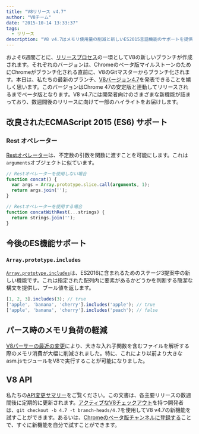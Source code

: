 ```yaml
---
title: "V8リリース v4.7"
author: "V8チーム"
date: "2015-10-14 13:33:37"
tags: 
  - リリース
description: "V8 v4.7はメモリ使用量の削減と新しいES2015言語機能のサポートを提供します。"
---
```

およそ6週間ごとに、[リリースプロセス](https://v8.dev/docs/release-process)の一環としてV8の新しいブランチが作成されます。それぞれのバージョンは、Chromeのベータ版マイルストーンのためにChromeがブランチ化される直前に、V8のGitマスターからブランチ化されます。本日は、私たちの最新のブランチ、[V8バージョン4.7](https://chromium.googlesource.com/v8/v8.git/+log/branch-heads/4.7)を発表できることを嬉しく思います。このバージョンはChrome 47の安定版と連動してリリースされるまでベータ版となります。V8 v4.7には開発者向けのさまざまな新機能が詰まっており、数週間後のリリースに向けて一部のハイライトをお届けします。

<!--truncate-->
## 改良されたECMAScript 2015 (ES6) サポート

### Rest オペレーター

[Restオペレーター](https://developer.mozilla.org/en/docs/Web/JavaScript/Reference/Functions/rest_parameters)は、不定数の引数を関数に渡すことを可能にします。これは`arguments`オブジェクトに似ています。

```js
// Restオペレーターを使用しない場合
function concat() {
  var args = Array.prototype.slice.call(arguments, 1);
  return args.join('');
}

// Restオペレーターを使用する場合
function concatWithRest(...strings) {
  return strings.join('');
}
```

## 今後のES機能サポート

### `Array.prototype.includes`

[`Array.prototype.includes`](https://developer.mozilla.org/en-US/docs/Web/JavaScript/Reference/Global_Objects/Array/includes)は、ES2016に含まれるためのステージ3提案中の新しい機能です。これは指定された配列内に要素があるかどうかを判断する簡潔な構文を提供し、ブール値を返します。

```js
[1, 2, 3].includes(3); // true
['apple', 'banana', 'cherry'].includes('apple'); // true
['apple', 'banana', 'cherry'].includes('peach'); // false
```

## パース時のメモリ負荷の軽減

[V8パーサーの最近の変更](https://code.google.com/p/v8/issues/detail?id=4392)により、大きな入れ子関数を含むファイルを解析する際のメモリ消費が大幅に削減されました。特に、これにより以前より大きなasm.jsモジュールをV8で実行することが可能になりました。

## V8 API

私たちの[API変更サマリー](https://docs.google.com/document/d/1g8JFi8T_oAE_7uAri7Njtig7fKaPDfotU6huOa1alds/edit)をご覧ください。この文書は、各主要リリースの数週間後に定期的に更新されます。[アクティブなV8チェックアウト](https://v8.dev/docs/source-code#using-git)を持つ開発者は、`git checkout -b 4.7 -t branch-heads/4.7`を使用してV8 v4.7の新機能を試すことができます。あるいは、[Chromeのベータ版チャンネルに登録する](https://www.google.com/chrome/browser/beta.html)ことで、すぐに新機能を自分で試すことができます。
